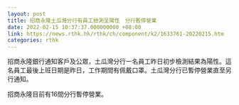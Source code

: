 ```yaml
---
layout: post
title: 招商永隆土瓜灣分行有員工檢測呈陽性　分行暫停營業
date: 2022-02-15 10:37:37.000000000 +08:00
link: https://news.rthk.hk/rthk/ch/component/k2/1633761-20220215.htm
categories: rthk
---
```


招商永隆銀行通知客戶及公眾，土瓜灣分行一名員工昨日初步檢測結果為陽性。這名員工最後上班日期是昨日，工作期間有佩戴口罩。土瓜灣分行已暫停營業直至另行通知。

招商永隆目前有16間分行暫停營業。
